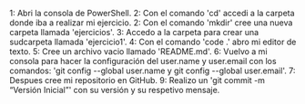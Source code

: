 1: Abri la consola de PowerShell.
2: Con el comando 'cd' accedi a la carpeta donde iba a realizar mi ejercicio.
2: Con el comando 'mkdir' cree una nueva carpeta llamada 'ejercicios'.
3: Accedo a la carpeta para crear una sudcarpeta llamada 'ejercicio1'.
4: Con el comando 'code .' abro mi editor de texto.
5: Cree un archivo vacio llamado 'README.md'.
6: Vuelvo a mi consola para hacer la configuración del user.name y user.email con los comandos: 'git config --global user.name y git config --global user.email'.
7: Despues cree mi repositorio en GitHub.
9: Realizo un 'git commit -m  “Versión Inicial”' con su versión y su respetivo mensaje.